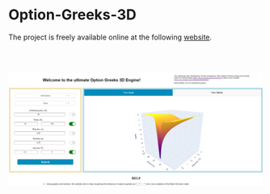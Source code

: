 # Option-Greeks-3D

The project is freely available online at the following [website](https://optiongreeks3d.herokuapp.com/).

<br><br>

<p align="center" height=450>
  <img src="fig/website.png" alt="alt text">
<p>&nbsp;</p>

